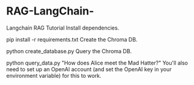 # RAG-LangChain-
Langchain RAG Tutorial
Install dependencies.

pip install -r requirements.txt
Create the Chroma DB.

python create_database.py
Query the Chroma DB.

python query_data.py "How does Alice meet the Mad Hatter?"
You'll also need to set up an OpenAI account (and set the OpenAI key in your environment variable) for this to work.
